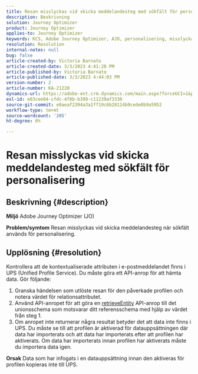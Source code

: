 ```yaml
---
title: Resan misslyckas vid skicka meddelandesteg med sökfält för personalisering
description: Beskrivning
solution: Journey Optimizer
product: Journey Optimizer
applies-to: Journey Optimizer
keywords: KCS, Adobe Journey Optimizer, AJO, personalisering, misslyckad resa
resolution: Resolution
internal-notes: null
bug: false
article-created-by: Victoria Barnato
article-created-date: 3/3/2023 4:41:20 PM
article-published-by: Victoria Barnato
article-published-date: 3/3/2023 4:44:03 PM
version-number: 2
article-number: KA-21220
dynamics-url: https://adobe-ent.crm.dynamics.com/main.aspx?forceUCI=1&pagetype=entityrecord&etn=knowledgearticle&id=645a1537-e2b9-ed11-83fe-6045bd006b25
exl-id: e03cee04-cfdc-4f0b-b399-c11239af3330
source-git-commit: e0aeaf2394a3a1ff19c6b28114b9cede0b9a5952
workflow-type: tm+mt
source-wordcount: '205'
ht-degree: 0%

---
```


# Resan misslyckas vid skicka meddelandesteg med sökfält för personalisering

## Beskrivning {#description}

<b>Miljö</b>
Adobe Journey Optimizer (JO)


<b>Problem/symtom</b>
Resan misslyckas vid skicka meddelandesteg när sökfält används för personalisering.


## Upplösning {#resolution}


Kontrollera att de kontextualiserade attributen i e-postmeddelandet finns i UPS (Unified Profile Service). Du måste göra ett API-anrop för att hämta data. Gör följande:

1. Granska händelsen som utlöste resan för den påverkade profilen och notera värdet för relationsattributet.
2. Använd API-anropet för att göra en [retrieveEntity](https://developer.adobe.com/experience-platform-apis/references/profile/#tag/Entities/operation/retrieveEntity) API-anrop till det unionsschema som motsvarar ditt referensschema med hjälp av värdet från steg 1.
3. Om anropet inte returnerar några resultat betyder det att data inte finns i UPS. Du måste se till att profilen är aktiverad för datauppsättningen där data har importerats och att data har importerats efter att profilen har aktiverats. Om data har importerats innan profilen har aktiverats måste du importera data igen.



<b>Orsak</b>
Data som har infogats i en datauppsättning innan den aktiveras för profilen kopieras inte till UPS.
